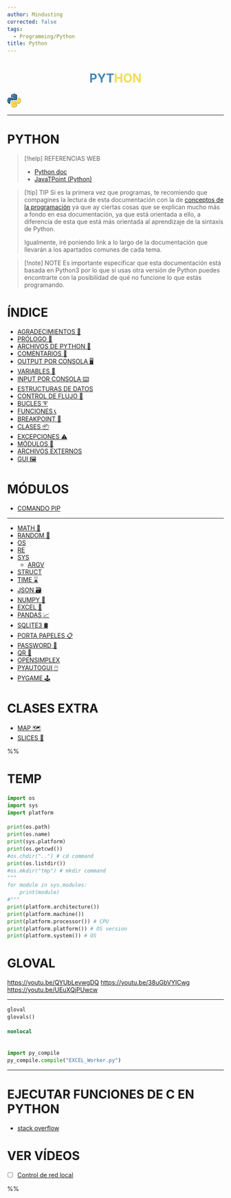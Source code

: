```yaml
---
author: Mindusting
corrected: false
tags:
  - Programming/Python
title: Python
---
```


<h1 align="center">
<span style="color:#48b;">PYT</span><span style="color:#ed5;">HON</span>
</h1>

![#logo](py.png)

---

# PYTHON

> [!help] REFERENCIAS WEB
> - [Python doc](https://docs.python.org/es/3/)
> - [JavaTPoint (Python)](https://www.javatpoint.com/python-tutorial)

> [!tip] TIP
> Si es la primera vez que programas, te recomiendo que compagines la lectura de esta documentación con la de [conceptos de la programación](../pc/pc.md) ya que ay ciertas cosas que se explican mucho más a fondo en esa documentación, ya que está orientada a ello, a diferencia de esta que está más orientada al aprendizaje de la sintaxis de Python.
>
> Igualmente, iré poniendo link a lo largo de la documentación que llevarán a los apartados comunes de cada tema.

> [!note] NOTE
> Es importante especificar que esta documentación está basada en Python3 por lo que si usas otra versión de Python puedes encontrarte con la posibilidad de qué no funcione lo que estás programando.

# ÍNDICE

- [AGRADECIMIENTOS 🎉](py_thanks_to.md)
- [PRÓLOGO 🧭](py_prologue.md)
- [ARCHIVOS DE PYTHON 📄](py_files.md)
- [COMENTARIOS 💬](py_comments.md)
- [OUTPUT POR CONSOLA 🖥️](py_print.md)
- [VARIABLES 💾](py_variable.md)
- [INPUT POR CONSOLA ⌨️](py_input.md)
- [ESTRUCTURAS DE DATOS](py_data_structure.md)
- [CONTROL DE FLUJO 🚦](py_flow_control.md)
- [BUCLES ➰](py_loop.md)
- [FUNCIONES 📞](py_function.md)
- [BREAKPOINT 🔴](py_breakpoint.md)
- [CLASES 📦](py_class.md)
- [EXCEPCIONES ⚠️](py_exception.md)
- [MÓDULOS 🛄](py_module.md)
- [ARCHIVOS EXTERNOS](py_file_manager.md)
- [GUI 🖼](gui/py_gui.md)

# MÓDULOS

- [COMANDO PIP](py_pip.md)

---

- [MATH 🧮](math/py_math.md)
- [RANDOM 🎲](random/py_random.md)
- [OS](os/py_os.md)
- [RE](re/py_re.md)
- [SYS](sys/py_sys.md)
    - [ARGV](py_argv.md)
- [STRUCT](py_struct.md)
- [TIME ⌛](time/py_time.md)
- [JSON 🗃](py_json.md)
- [NUMPY 🧮](numpy/py_numpy.md)
- [EXCEL 🍫](openpyxl/py_openpyxl.md)
- [PANDAS 📈](py_pandas.md)
- [SQLITE3 🛢](py_sqlite3.md)
- [PORTA PAPELES 📋](py_clipboard.md)
- [PASSWORD 🔑](py_getpass.md)
- [QR 🔗](py_qr.md)
- [OPENSIMPLEX](py_opensimplex.md)
- [PYAUTOGUI 🖱️](py_pyautogui.md)
- [PYGAME 🕹️](pygame/py_pygame.md)

# CLASES EXTRA

- [MAP 🗺](py_map.md)
- [SLICES 📏](py_slice.md)

%%
# TEMP

```py
import os
import sys
import platform

print(os.path)
print(os.name)
print(sys.platform)
print(os.getcwd())
#os.chdir("..") # cd command
print(os.listdir())
#os.mkdir("tmp") # mkdir command
"""
for module in sys.modules:
    print(module)
#"""
print(platform.architecture())
print(platform.machine())
print(platform.processor()) # CPU
print(platform.platform()) # OS version
print(platform.system()) # OS
```

# GLOVAL

https://youtu.be/QYUbLevwgDQ
https://youtu.be/38uGbVYICwg
https://youtu.be/UEuXQjPUwcw

---

```py
gloval
glovals()

nonlocal


import py_compile
py_compile.compile("EXCEL_Worker.py")
```

---

# EJECUTAR FUNCIONES DE C EN PYTHON

- [stack overflow](https://stackoverflow.com/questions/16647186/calling-c-functions-in-python)

# VER VÍDEOS

- [ ] [Control de red local](https://youtu.be/DFTwB2nAexs)

%%
